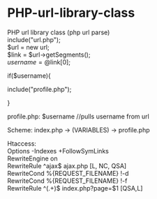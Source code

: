 # PHP-url-library-class
PHP url library class (php url parse)<br>
include("url.php");<br>
$url = new url;<br>
$link = $url->getSegments();<br>
$username = @$link[0];

if($username){

  include("profile.php");
  
}

profile.php:
$username //pulls username from url

Scheme:
index.php -> (VARIABLES) -> profile.php

Htaccess:<br>
Options -Indexes +FollowSymLinks<br>
RewriteEngine on<br>
RewriteRule ^ajax$ ajax.php [L, NC, QSA]<br>
RewriteCond %{REQUEST_FILENAME} !-d<br>
RewriteCond %{REQUEST_FILENAME} !-f<br>
RewriteRule ^(.+)$ index.php?page=$1 [QSA,L]
